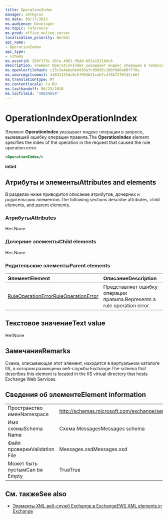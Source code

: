 ```yaml
---
title: OperationIndex
manager: sethgros
ms.date: 09/17/2015
ms.audience: Developer
ms.topic: reference
ms.prod: office-online-server
localization_priority: Normal
api_name:
- OperationIndex
api_type:
- schema
ms.assetid: 289f173c-26fa-4981-95dd-652e1921bdc6
description: Элемент OperationIndex указывает индекс операции в запросе, вызвавшей ошибку операции правила.
ms.openlocfilehash: c13c3a4abebb4938afcd99d5c18bf880a60ff70a
ms.sourcegitcommit: 34041125dc8c5f993b21cebfc4f8b72f0fd2cb6f
ms.translationtype: MT
ms.contentlocale: ru-RU
ms.lasthandoff: 06/25/2018
ms.locfileid: "19834654"
---
```

# <a name="operationindex"></a><span data-ttu-id="6ca33-103">OperationIndex</span><span class="sxs-lookup"><span data-stu-id="6ca33-103">OperationIndex</span></span>

<span data-ttu-id="6ca33-104">Элемент **OperationIndex** указывает индекс операции в запросе, вызвавшей ошибку операции правила.</span><span class="sxs-lookup"><span data-stu-id="6ca33-104">The **OperationIndex** element specifies the index of the operation in the request that caused the rule operation error.</span></span> 
  
```XML
<OperationIndex/>
```

 <span data-ttu-id="6ca33-105">**int**</span><span class="sxs-lookup"><span data-stu-id="6ca33-105">**int**</span></span>
## <a name="attributes-and-elements"></a><span data-ttu-id="6ca33-106">Атрибуты и элементы</span><span class="sxs-lookup"><span data-stu-id="6ca33-106">Attributes and elements</span></span>

<span data-ttu-id="6ca33-107">В разделах ниже приводится описание атрибутов, дочерних и родительских элементов.</span><span class="sxs-lookup"><span data-stu-id="6ca33-107">The following sections describe attributes, child elements, and parent elements.</span></span>
  
### <a name="attributes"></a><span data-ttu-id="6ca33-108">Атрибуты</span><span class="sxs-lookup"><span data-stu-id="6ca33-108">Attributes</span></span>

<span data-ttu-id="6ca33-109">Нет.</span><span class="sxs-lookup"><span data-stu-id="6ca33-109">None.</span></span>
  
### <a name="child-elements"></a><span data-ttu-id="6ca33-110">Дочерние элементы</span><span class="sxs-lookup"><span data-stu-id="6ca33-110">Child elements</span></span>

<span data-ttu-id="6ca33-111">Нет.</span><span class="sxs-lookup"><span data-stu-id="6ca33-111">None.</span></span>
  
### <a name="parent-elements"></a><span data-ttu-id="6ca33-112">Родительские элементы</span><span class="sxs-lookup"><span data-stu-id="6ca33-112">Parent elements</span></span>

|<span data-ttu-id="6ca33-113">**Элемент**</span><span class="sxs-lookup"><span data-stu-id="6ca33-113">**Element**</span></span>|<span data-ttu-id="6ca33-114">**Описание**</span><span class="sxs-lookup"><span data-stu-id="6ca33-114">**Description**</span></span>|
|:-----|:-----|
|[<span data-ttu-id="6ca33-115">RuleOperationError</span><span class="sxs-lookup"><span data-stu-id="6ca33-115">RuleOperationError</span></span>](ruleoperationerror.md) <br/> |<span data-ttu-id="6ca33-116">Представляет ошибку операции правила.</span><span class="sxs-lookup"><span data-stu-id="6ca33-116">Represents a rule operation error.</span></span>  <br/> |
   
## <a name="text-value"></a><span data-ttu-id="6ca33-117">Текстовое значение</span><span class="sxs-lookup"><span data-stu-id="6ca33-117">Text value</span></span>

<span data-ttu-id="6ca33-118">Нет</span><span class="sxs-lookup"><span data-stu-id="6ca33-118">None</span></span>
  
## <a name="remarks"></a><span data-ttu-id="6ca33-119">Замечания</span><span class="sxs-lookup"><span data-stu-id="6ca33-119">Remarks</span></span>

<span data-ttu-id="6ca33-120">Схема, описывающая этот элемент, находится в виртуальном каталоге IIS, в котором размещены веб-службы Exchange.</span><span class="sxs-lookup"><span data-stu-id="6ca33-120">The schema that describes this element is located in the IIS virtual directory that hosts Exchange Web Services.</span></span>
  
## <a name="element-information"></a><span data-ttu-id="6ca33-121">Сведения об элементе</span><span class="sxs-lookup"><span data-stu-id="6ca33-121">Element information</span></span>

|||
|:-----|:-----|
|<span data-ttu-id="6ca33-122">Пространство имен</span><span class="sxs-lookup"><span data-stu-id="6ca33-122">Namespace</span></span>  <br/> |http://schemas.microsoft.com/exchange/services/2006/messages  <br/> |
|<span data-ttu-id="6ca33-123">Имя схемы</span><span class="sxs-lookup"><span data-stu-id="6ca33-123">Schema Name</span></span>  <br/> |<span data-ttu-id="6ca33-124">Схема Messages</span><span class="sxs-lookup"><span data-stu-id="6ca33-124">Messages schema</span></span>  <br/> |
|<span data-ttu-id="6ca33-125">Файл проверки</span><span class="sxs-lookup"><span data-stu-id="6ca33-125">Validation File</span></span>  <br/> |<span data-ttu-id="6ca33-126">Messages.xsd</span><span class="sxs-lookup"><span data-stu-id="6ca33-126">Messages.xsd</span></span>  <br/> |
|<span data-ttu-id="6ca33-127">Может быть пустым</span><span class="sxs-lookup"><span data-stu-id="6ca33-127">Can be Empty</span></span>  <br/> |<span data-ttu-id="6ca33-128">True</span><span class="sxs-lookup"><span data-stu-id="6ca33-128">True</span></span>  <br/> |
   
## <a name="see-also"></a><span data-ttu-id="6ca33-129">См. также</span><span class="sxs-lookup"><span data-stu-id="6ca33-129">See also</span></span>



- [<span data-ttu-id="6ca33-130">Элементы XML веб-служб Exchange в Exchange</span><span class="sxs-lookup"><span data-stu-id="6ca33-130">EWS XML elements in Exchange</span></span>](ews-xml-elements-in-exchange.md)

